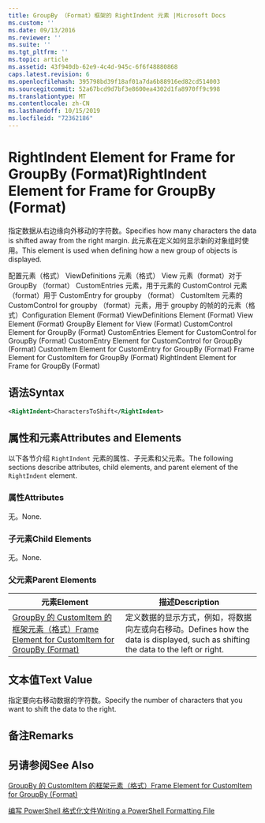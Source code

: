 ```yaml
---
title: GroupBy （Format）框架的 RightIndent 元素 |Microsoft Docs
ms.custom: ''
ms.date: 09/13/2016
ms.reviewer: ''
ms.suite: ''
ms.tgt_pltfrm: ''
ms.topic: article
ms.assetid: 43f940db-62e9-4c4d-945c-6f6f48880868
caps.latest.revision: 6
ms.openlocfilehash: 395798bd39f18af01a7da6b88916ed82cd514003
ms.sourcegitcommit: 52a67bcd9d7bf3e8600ea4302d1fa8970ff9c998
ms.translationtype: MT
ms.contentlocale: zh-CN
ms.lasthandoff: 10/15/2019
ms.locfileid: "72362186"
---
```

# <a name="rightindent-element-for-frame-for-groupby-format"></a><span data-ttu-id="7a221-102">RightIndent Element for Frame for GroupBy (Format)</span><span class="sxs-lookup"><span data-stu-id="7a221-102">RightIndent Element for Frame for GroupBy (Format)</span></span>

<span data-ttu-id="7a221-103">指定数据从右边缘向外移动的字符数。</span><span class="sxs-lookup"><span data-stu-id="7a221-103">Specifies how many characters the data is shifted away from the right margin.</span></span> <span data-ttu-id="7a221-104">此元素在定义如何显示新的对象组时使用。</span><span class="sxs-lookup"><span data-stu-id="7a221-104">This element is used when defining how a new group of objects is displayed.</span></span>

<span data-ttu-id="7a221-105">配置元素（格式） ViewDefinitions 元素（格式） View 元素（format）对于 GroupBy （format） CustomEntries 元素，用于元素的 CustomControl 元素（format）用于 CustomEntry for groupby （format） CustomItem 元素的 CustomControl for groupby （format）元素，用于 groupby 的帧的的元素（格式）</span><span class="sxs-lookup"><span data-stu-id="7a221-105">Configuration Element (Format) ViewDefinitions Element (Format) View Element (Format) GroupBy Element for View (Format) CustomControl Element for GroupBy (Format) CustomEntries Element for CustomControl for GroupBy (Format) CustomEntry Element for CustomControl for GroupBy (Format) CustomItem Element for CustomEntry for GroupBy (Format) Frame Element for CustomItem for GroupBy (Format) RightIndent Element for Frame for GroupBy (Format)</span></span>

## <a name="syntax"></a><span data-ttu-id="7a221-106">语法</span><span class="sxs-lookup"><span data-stu-id="7a221-106">Syntax</span></span>

```xml
<RightIndent>CharactersToShift</RightIndent>
```

## <a name="attributes-and-elements"></a><span data-ttu-id="7a221-107">属性和元素</span><span class="sxs-lookup"><span data-stu-id="7a221-107">Attributes and Elements</span></span>

<span data-ttu-id="7a221-108">以下各节介绍 `RightIndent` 元素的属性、子元素和父元素。</span><span class="sxs-lookup"><span data-stu-id="7a221-108">The following sections describe attributes, child elements, and parent element of the `RightIndent` element.</span></span>

### <a name="attributes"></a><span data-ttu-id="7a221-109">属性</span><span class="sxs-lookup"><span data-stu-id="7a221-109">Attributes</span></span>

<span data-ttu-id="7a221-110">无。</span><span class="sxs-lookup"><span data-stu-id="7a221-110">None.</span></span>

### <a name="child-elements"></a><span data-ttu-id="7a221-111">子元素</span><span class="sxs-lookup"><span data-stu-id="7a221-111">Child Elements</span></span>

<span data-ttu-id="7a221-112">无。</span><span class="sxs-lookup"><span data-stu-id="7a221-112">None.</span></span>

### <a name="parent-elements"></a><span data-ttu-id="7a221-113">父元素</span><span class="sxs-lookup"><span data-stu-id="7a221-113">Parent Elements</span></span>

|<span data-ttu-id="7a221-114">元素</span><span class="sxs-lookup"><span data-stu-id="7a221-114">Element</span></span>|<span data-ttu-id="7a221-115">描述</span><span class="sxs-lookup"><span data-stu-id="7a221-115">Description</span></span>|
|-------------|-----------------|
|[<span data-ttu-id="7a221-116">GroupBy 的 CustomItem 的框架元素（格式）</span><span class="sxs-lookup"><span data-stu-id="7a221-116">Frame Element for CustomItem for GroupBy (Format)</span></span>](./frame-element-for-customitem-for-groupby-format.md)|<span data-ttu-id="7a221-117">定义数据的显示方式，例如，将数据向左或向右移动。</span><span class="sxs-lookup"><span data-stu-id="7a221-117">Defines how the data is displayed, such as shifting the data to the left or right.</span></span>|

## <a name="text-value"></a><span data-ttu-id="7a221-118">文本值</span><span class="sxs-lookup"><span data-stu-id="7a221-118">Text Value</span></span>

<span data-ttu-id="7a221-119">指定要向右移动数据的字符数。</span><span class="sxs-lookup"><span data-stu-id="7a221-119">Specify the number of characters that you want to shift the data to the right.</span></span>

## <a name="remarks"></a><span data-ttu-id="7a221-120">备注</span><span class="sxs-lookup"><span data-stu-id="7a221-120">Remarks</span></span>

## <a name="see-also"></a><span data-ttu-id="7a221-121">另请参阅</span><span class="sxs-lookup"><span data-stu-id="7a221-121">See Also</span></span>

[<span data-ttu-id="7a221-122">GroupBy 的 CustomItem 的框架元素（格式）</span><span class="sxs-lookup"><span data-stu-id="7a221-122">Frame Element for CustomItem for GroupBy (Format)</span></span>](./frame-element-for-customitem-for-groupby-format.md)

[<span data-ttu-id="7a221-123">编写 PowerShell 格式化文件</span><span class="sxs-lookup"><span data-stu-id="7a221-123">Writing a PowerShell Formatting File</span></span>](./writing-a-powershell-formatting-file.md)
